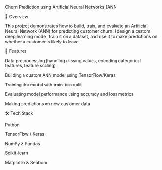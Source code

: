 Churn Prediction using Artificial Neural Networks (ANN

📌 Overview

This project demonstrates how to build, train, and evaluate an Artificial Neural Network (ANN) for predicting customer churn. I design a custom deep learning model, train it on a dataset, and use it to make predictions on whether a customer is likely to leave.

🚀 Features

Data preprocessing (handling missing values, encoding categorical features, feature scaling)

Building a custom ANN model using TensorFlow/Keras

Training the model with train-test split

Evaluating model performance using accuracy and loss metrics

Making predictions on new customer data

🛠️ Tech Stack

Python

TensorFlow / Keras

NumPy & Pandas

Scikit-learn

Matplotlib & Seaborn
